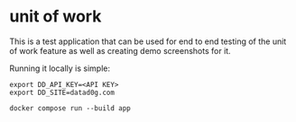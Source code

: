 # unit of work

This is a test application that can be used for end to end testing of the unit
of work feature as well as creating demo screenshots for it.

Running it locally is simple:

```
export DD_API_KEY=<API KEY>
export DD_SITE=datad0g.com

docker compose run --build app
```
